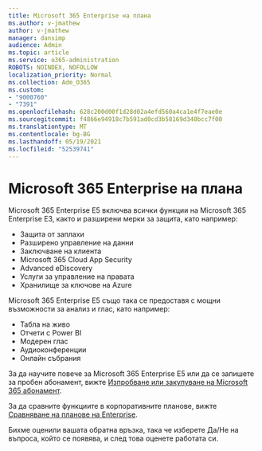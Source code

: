 ```yaml
---
title: Microsoft 365 Enterprise на плана
ms.author: v-jmathew
author: v-jmathew
manager: dansimp
audience: Admin
ms.topic: article
ms.service: o365-administration
ROBOTS: NOINDEX, NOFOLLOW
localization_priority: Normal
ms.collection: Adm_O365
ms.custom:
- "9000760"
- "7391"
ms.openlocfilehash: 628c200d00f1d28d02a4efd560a4ca1e4f7eae0e
ms.sourcegitcommit: f4866e94918c7b591ad0cd3b58169d340bcc7f00
ms.translationtype: MT
ms.contentlocale: bg-BG
ms.lasthandoff: 05/19/2021
ms.locfileid: "52539741"
---
```

# <a name="microsoft-365-enterprise-plan-differences"></a>Microsoft 365 Enterprise на плана

Microsoft 365 Enterprise E5 включва всички функции на Microsoft 365 Enterprise E3, както и разширени мерки за защита, като например:

- Защита от заплахи
- Разширено управление на данни
- Заключване на клиента
- Microsoft 365 Cloud App Security
- Advanced eDiscovery
- Услуги за управление на правата
- Хранилище за ключове на Azure

Microsoft 365 Enterprise E5 също така се предоставя с мощни възможности за анализ и глас, като например:

- Табла на живо
- Отчети с Power BI
- Модерен глас
- Аудиоконференции
- Онлайн събрания

За да научите повече за Microsoft 365 Enterprise E5 или да се запишете за пробен абонамент, вижте [Изпробване или закупуване на Microsoft 365 абонамент](https://go.microsoft.com/fwlink/?linkid=2099673).

За да сравните функциите в корпоративните планове, вижте [Сравняване на планове на Enterprise](https://go.microsoft.com/fwlink/?linkid=2097200).

Бихме оценили вашата обратна връзка, така че изберете Да/Не на въпроса, който се появява, и след това оценете работата си.
